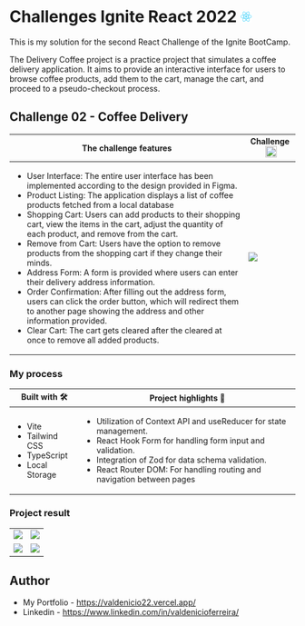 # Challenges Ignite React 2022 <img width="20" height="20" src="https://raw.githubusercontent.com/devicons/devicon/master/icons/react/react-original.svg" />

<p>This is my solution for the second React Challenge of the Ignite BootCamp.</p>
<p>The Delivery Coffee project is a practice project that simulates a coffee delivery application. It aims to provide an interactive interface for users to browse coffee products, add them to the cart, manage the cart, and proceed to a pseudo-checkout process.</p>

## Challenge 02 - Coffee Delivery

<table>
 <thead>
  <tr>
   <th>
    The challenge features
   </th>
   <th>
    Challenge &nbsp;<a href='https://www.figma.com/file/V21IOBwu69P4UgdWG6cFPx/Coffee-Delivery-%E2%80%A2-Desafio-React-(Copy)?node-id=2%3A12&mode=dev'><img width='20' height='20' src='https://github.com/valdenicio22/coffee-delivery/assets/gist-images/figma.png'></a>
   </th>
  </tr>
 </thead>
 <tbody>
  <tr>
   <td>
    <ul>
     <li>User Interface: The entire user interface has been implemented according to the design provided in Figma.</li>
     <li>Product Listing: The application displays a list of coffee products fetched from a local database</li>
      <li>Shopping Cart: Users can add products to their shopping cart, view the items in the cart, adjust the quantity of each product, and remove from the cart.</li>
     <li>Remove from Cart: Users have the option to remove products from the shopping cart if they change their minds.</li>
     <li>Address Form: A form is provided where users can enter their delivery address information.</li>
     <li>Order Confirmation: After filling out the address form, users can click the order button, which will redirect them to another page showing the address and other information provided.</li>
     <li>Clear Cart: The cart gets cleared after the  cleared at once to remove all added products.</li>
</ul>
   </td>
   <td>
    <img src="https://github.com/valdenicio22/coffee-delivery/assets/gist-images/project.png" />
   </td>
  </tr>
 </tbody>
</table>

### My process

<table>
 <thead>
  <tr>
   <th>Built with 🛠️</th>
   <th>Project highlights 🚀</th>
  </tr>
 </thead>
 <tbody>
  <tr>
   
   <td>
    <ul>
  <li>Vite</li>
  <li>Tailwind CSS </li>
  <li>TypeScript</li>
  <li>Local Storage</li>
</ul>
   </td>

   <td>
    <ul>
 <li>Utilization of Context API and useReducer for state management.</li>
 <li>React Hook Form for handling form input and validation.</li>
 <li>Integration of Zod for data schema validation.</li>
     <li>React Router DOM: For handling routing and navigation between pages</li>
</ul>
   </td>
  </tr>
 </tbody>
</table>

### Project result

<table>
  <body>
   <tr>
     <td>
     <img src='https://github.com/valdenicio22/coffee-delivery/assets/gist-images/landing.png' />
    </td>
     <td>
     <img src='https://github.com/valdenicio22/coffee-delivery/assets/gist-images/errorCheckout.png' />
    </td>
   </tr>
   <tr>
    <td>
     <img src='https://github.com/valdenicio22/coffee-delivery/assets/gist-images/filledCheckout.png' />
    </td>
     <td>
     <img src='https://github.com/valdenicio22/coffee-delivery/assets/gist-images/success.png' />
    </td>
   </tr>
  </body>
</table>

## Author

- My Portfolio - https://valdenicio22.vercel.app/
- Linkedin - https://www.linkedin.com/in/valdenicioferreira/
